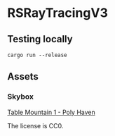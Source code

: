 # RSRayTracingV3

## Testing locally

```
cargo run --release
```

## Assets

### Skybox

[Table Mountain 1 - Poly Haven](https://polyhaven.com/a/table_mountain_1)

The license is CC0.
